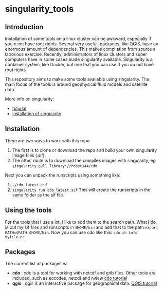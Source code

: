 # singularity_tools

## Introduction

Installation of some tools on a linux cluster can be awkward, especially if you o not have root rights. Several very usefull packages, like QGIS, have an enormous amount of dependencies. This makes compilation from source a laborious exercise. Recently, administrators of linux clusters and super computers have in some cases made singularity available. Singularity is a container system, like Docker, but one that you can use if you do not have root rights.

This repository aims to make some tools available using singularity. The main focus of the tools is around geophysical fluid models and satellite data. 

More info on singularity:
- [tutorial](https://singularity-tutorial.github.io/)
- [installation of singularity](https://sylabs.io/guides/3.5/admin-guide/installation.html) 

## Installation

There are two ways to work with this repo:
 1.  The first is to clone or download the repo and build your own singularity image files (.sif). 
 2. The other route is to download the compiles images with singularity, eg `singularity pull library://robot144/cdo`

Next you can unpack the runscripts using something like:
 1. `./cdo_latest.sif`
 2. `singularity run cdo_latest.sif`
This will create the runscripts in the same folder as the sif file. 

## Using the tools

For the tools that I use a lot, I like to add them to the search path. What I do, is put my sif files and runscripts in `$HOME/bin`
and add that to the path `export PATH=$PATH:$HOME/bin`. Now you can use cdo like this:
`cdo.sh info myfile.nc`

## Packages

The current list of packages is:
 - __cdo__  : cdo is a tool for working with netcdf and grib files. Other tools are included, such as eccodes, netcdf and nview [cdo tutorial](https://code.mpimet.mpg.de/projects/cdo/wiki/Tutorial)
 - __qgis__ : qgis is an interactive package for geographical data. [QGIS tutorial](https://www.qgistutorials.com/en/)

